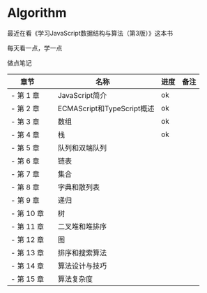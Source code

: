 # Algorithm
最近在看《学习JavaScript数据结构与算法（第3版）》这本书

每天看一点，学一点

做点笔记

章节 | 名称 | 进度 | 备注
---|---|---|---
- 第 1 章 |　JavaScript简介 |ok|
- 第 2 章 |　ECMAScript和TypeScript概述 |ok|
- 第 3 章 |　数组 |ok|
- 第 4 章 |　栈 |ok|
- 第 5 章 |　队列和双端队列||
- 第 6 章 |　链表||
- 第 7 章 |　集合||
- 第 8 章 |　字典和散列表||
- 第 9 章 |　递归||
- 第 10 章 |　树||
- 第 11 章 |　二叉堆和堆排序||
- 第 12 章 |　图||
- 第 13 章 |　排序和搜索算法||
- 第 14 章 |　算法设计与技巧||
- 第 15 章 |　算法复杂度||

